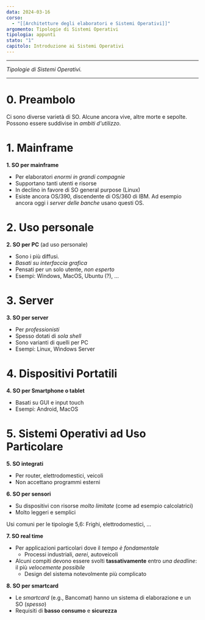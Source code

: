 ```yaml
---
data: 2024-03-16
corso:
  - "[[Architetture degli elaboratori e Sistemi Operativi]]"
argomento: Tipologie di Sistemi Operativi
tipologia: appunti
stato: "1"
capitolo: Introduzione ai Sistemi Operativi
---
```

- - -
*Tipologie di Sistemi Operativi.*
- - -
# 0. Preambolo
Ci sono diverse varietà di SO. Alcune ancora vive, altre morte e sepolte. Possono essere suddivise in *ambiti d'utilizzo*.
# 1. Mainframe
**1. SO per mainframe**
- Per elaboratori *enormi in grandi compagnie*
- Supportano tanti utenti e risorse
- In declino in favore di SO general purpose (Linux)
- Esiste ancora OS/390, discendente di OS/360 di IBM. Ad esempio ancora oggi i *server delle banche* usano questi OS.

# 2. Uso personale
**2. SO per PC** (ad uso personale)
- Sono i più diffusi.
- *Basati su interfaccia grafica*
- Pensati per un solo utente, *non esperto*
- Esempi: Windows, MacOS, Ubuntu (?), ...

# 3. Server
**3. SO per server**
- Per *professionisti*
- Spesso dotati di *sola shell*
- Sono varianti di quelli per PC
- Esempi: Linux, Windows Server

# 4. Dispositivi Portatili
**4. SO per Smartphone o tablet**
- Basati su GUI e input touch
- Esempi: Android, MacOS

# 5. Sistemi Operativi ad Uso Particolare
**5. SO integrati**
- Per router, elettrodomestici, veicoli
- Non accettano programmi esterni

**6. SO per sensori**
- Su dispositivi con risorse *molto limitate* (come ad esempio calcolatrici)
- Molto leggeri e semplici

Usi comuni per le tipologie 5,6: Frighi, elettrodomestici, ...

**7. SO real time**
- Per applicazioni particolari dove il *tempo è fondamentale*
  - Processi industriali, *aerei*, autoveicoli
- Alcuni compiti devono essere svolti **tassativamente** entro *una deadline*: il più *velocemente possibile*
  - Design del sistema notevolmente più complicato
  
**8. SO per smartcard**
- Le *smartcard* (e.g., Bancomat) hanno un sistema di elaborazione e un SO (*spesso*)
- Requisiti di **basso consumo** e **sicurezza**
